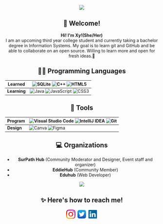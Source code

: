 <div align = "center">
  <img src="http://contranetwork.it/wp-content/uploads/2018/01/Kirby_runs_around_and_then_clones_himself_because_that_is_a_normal_thing_kirby_can_do_dont_judge_him_alright.gif" width ="200"/>
  <br/>
  <h2>👋 Welcome!</h2>
  <p>
    <strong>Hi! I'm Xy!(She/Her)</strong></br>
I am an upcoming third year college student and currently taking a bachelor degree in Information Systems. My goal is to learn git and GitHub and be able to collaborate on an open source. Willing to learn more and open for fresh ideas.🥳
 </p>
</div>
<div align = "center">
<h2> 👩‍💻 Programming Languages</h2>

Learned | <img src ="https://img.shields.io/badge/sqlite-%2307405e.svg?style=for-the-badge&logo=sqlite&logoColor=white" alt="SQLite"/> <img src="https://img.shields.io/badge/c++-%2300599C.svg?style=for-the-badge&logo=c%2B%2B&logoColor=white" alt="C++"/> <img src="https://img.shields.io/badge/html5-%23E34F26.svg?style=for-the-badge&logo=html5&logoColor=white" alt="HTML5"/>
-------- | --------
**Learning** | <img src="https://img.shields.io/badge/java-%23ED8B00.svg?style=for-the-badge&logo=java&logoColor=white" alt="Java"/> <img src="https://img.shields.io/badge/javascript-%23323330.svg?style=for-the-badge&logo=javascript&logoColor=%23F7DF1E" alt="JavaScript"/> <img src="https://img.shields.io/badge/css3-%231572B6.svg?style=for-the-badge&logo=css3&logoColor=white" alt="CSS3"/>
</div>
<div align = "center">
<h2>🔧 Tools</h2>

Program | <img alt="Visual Studio Code" src="https://img.shields.io/badge/VisualStudioCode-0078d7.svg?style=for-the-badge&logo=visual-studio-code&logoColor=white"/> <img alt="IntelliJ IDEA" src="https://img.shields.io/badge/IntelliJIDEA-000000.svg?style=for-the-badge&logo=intellij-idea&logoColor=white"/> <img alt="Git" src="https://img.shields.io/badge/git-%23F05033.svg?style=for-the-badge&logo=git&logoColor=white"/>
----------- | --------
**Design** | <img src="https://img.shields.io/badge/Canva-%2300C4CC.svg?style=for-the-badge&logo=Canva&logoColor=white" alt="Canva"/> <img src="https://img.shields.io/badge/figma-%23F24E1E.svg?style=for-the-badge&logo=figma&logoColor=white" alt="Figma"/>
</div>
<div align = "center">
<h2> 💻 Organizations</h2>
 <ul>
  <li><b>SurPath Hub</b> (Community Moderator and Designer, Event staff and organizer)</li>
  <li><b>EddieHub</b> (Community Member)</li>
  <li><b>Eduhub</b> (Web Developer)</li>
 </ul>
<img src= "https://github-readme-stats.vercel.app/api?username=xyrelljoi&show_icons=true&title_color=fe7773&icon_color=fe7773&count_private=true"/>
</div>

<div align = "center">
<h2> ✨ Here's how to reach me! </h2>
  
[<img align="center" src='img/instagram_favicon-32x32.png' alt='instagram'>](https://www.instagram.com/saireljoi/) 
[<img align="center" src='img/twitter_favicon-32x32.png' alt='twitter'>](https://www.twitter.com/saireljoi/) 
[<img align="center" src='img/favicon-32x32.png' alt='linkedin'>](https://www.linkedin.com/in/xyrell-joi-quirona-bb6b14136/) 

  </div>

